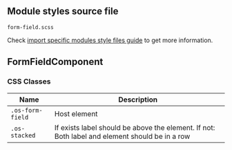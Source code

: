 ## Module styles source file

`form-field.scss`

Check [import specific modules style files guide](https://github.com/dreyliky/ngx-os/blob/master/src/app/library/docs/guides/import-specific-modules-style-files.md)
to get more information.

## FormFieldComponent

### CSS Classes
| Name             | Description                                                                                    |
| ---------------- | ---------------------------------------------------------------------------------------------- |
| `.os-form-field` | Host element                                                                                   |
| `.os-stacked`    | If exists label should be above the element. If not: Both label and element should be in a row |
